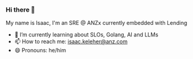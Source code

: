 ### Hi there 👋

My name is Isaac, I'm an SRE @ ANZx currently embedded with Lending

- 🌱 I’m currently learning about SLOs, Golang, AI and LLMs
- 📫 How to reach me: isaac.keleher@anz.com
- 😄 Pronouns: he/him

<!--
**ijkeleher-anz/ijkeleher-anz** is a ✨ _special_ ✨ repository because its `README.md` (this file) appears on your GitHub profile.

Here are some ideas to get you started:

- 🔭 I’m currently working on ...
- 🌱 I’m currently learning ...
- 👯 I’m looking to collaborate on ...
- 🤔 I’m looking for help with ...
- 💬 Ask me about ...
- 📫 How to reach me: ...
- 😄 Pronouns: ...
- ⚡ Fun fact: ...
-->
